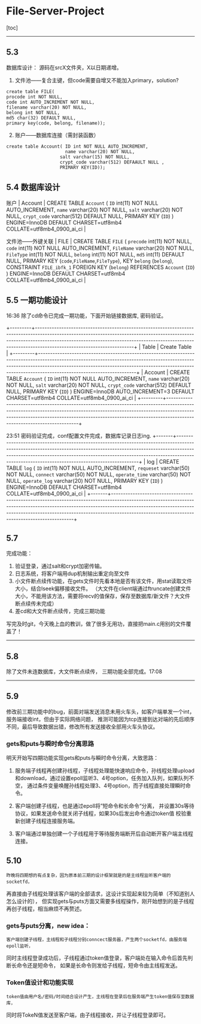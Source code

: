 # File-Server-Project

[toc]

***

## 5.3 

数据库设计：
源码在srcX文件夹，X以日期递增。

1. 文件池——复合主键，但code需要自增又不能加入primary，solution?

```mysql
create table FILE(
procode int NOT NULL, 
code int AUTO_INCREMENT NOT NULL, 
filename varchar(20) NOT NULL, 
belong int NOT NULL, 
md5 char(32) DEFAULT NULL, 
primary key(code, belong, filename));
```
2. 账户——数据库连接（需封装函数）

```mysql
create table Account( ID int NOT NULL AUTO_INCREMENT, 
                      name varchar(20) NOT NULL, 
                    salt varchar(15) NOT NULL, 
                    crypt_code varchar(512) DEFAAULT NULL , 
                    PRIMARY KEY(ID)); 
```


## 5.4 数据库设计

账户
| Account | CREATE TABLE `Account` (
  `ID` int(11) NOT NULL AUTO_INCREMENT,
  `name` varchar(20) NOT NULL,
  `salt` varchar(20) NOT NULL,
  `crypt_code` varchar(512) DEFAULT NULL,
  PRIMARY KEY (`ID`)
) ENGINE=InnoDB DEFAULT CHARSET=utf8mb4 COLLATE=utf8mb4_0900_ai_ci |

文件池——外键关联
| FILE  | CREATE TABLE `FILE` (
  `precode` int(11) NOT NULL,
  `code` int(11) NOT NULL AUTO_INCREMENT,
  `FileName` varchar(20) NOT NULL,
  `FileType` int(11) NOT NULL,
  `belong` int(11) NOT NULL,
  `md5` int(11) DEFAULT NULL,
  PRIMARY KEY (`code`,`FileName`,`FileType`),
  KEY `belong` (`belong`),
  CONSTRAINT `FILE_ibfk_1` FOREIGN KEY (`belong`) REFERENCES `Account` (`ID`)
) ENGINE=InnoDB DEFAULT CHARSET=utf8mb4 COLLATE=utf8mb4_0900_ai_ci |


## 5.5 一期功能设计

16:36 除了cd命令已完成一期功能，下面开始链接数据库, 密码验证。

+---------+-----------------------------------------------------------------------------------------------------------------------------------------------------------------------------------------------------------------------------------------------------------------------------------+
| Table   | Create Table                                                                                                                                                                                                                                                                      |
+---------+-----------------------------------------------------------------------------------------------------------------------------------------------------------------------------------------------------------------------------------------------------------------------------------+
| Account | CREATE TABLE `Account` (
  `ID` int(11) NOT NULL AUTO_INCREMENT,
  `name` varchar(20) NOT NULL,
  `salt` varchar(20) NOT NULL,
  `crypt_code` varchar(512) DEFAULT NULL,
  PRIMARY KEY (`ID`)
) ENGINE=InnoDB AUTO_INCREMENT=3 DEFAULT CHARSET=utf8mb4 COLLATE=utf8mb4_0900_ai_ci |
+---------+-----------------------------------------------------------------------------------------------------------------------------------------------------------------------------------------------------------------------------------------------------------------------------------+

23:51 密码验证完成，conf配置文件完成，数据库记录日志ing.
+-------+--------------------------------------------------------------------------------------------------------------------------------------------------------------------------------------------------------------------------------------------------------------------------------------------------------+
| log   | CREATE TABLE `log` (
  `ID` int(11) NOT NULL AUTO_INCREMENT,
  `requeset` varchar(50) NOT NULL,
  `connect` varchar(50) NOT NULL,
  `operate_time` varchar(50) NOT NULL,
  `operate_log` varchar(20) NOT NULL,
  PRIMARY KEY (`ID`)
) ENGINE=InnoDB DEFAULT CHARSET=utf8mb4 COLLATE=utf8mb4_0900_ai_ci |
+-------+--------------------------------------------------------------------------------------------------------------------------------------------------------------------------------------------------------------------------------------------------------------------------------------------------------+



## 5.7

完成功能：
1. 验证登录，通过salt和crypt加密传输。
2. 日志系统，将客户端用dup机制输出重定向至文件
3. 小文件断点续传功能，在gets文件时先看本地是否有该文件，用stat读取文件大小，结合lseek偏移接收文件。
（大文件在client端通过ftruncate创建文件大小，不能用该方法，需要将recv的值保存，保存至数据库/新文件？大文件断点续传未完成）
4. 差cd和大文件断点续传，完成三期功能

写完及时git，今天晚上血的教训，做了很多无用功，直接把main.c用别的文件覆盖了！

*** 
## 5.8
除了文件未连数据库，大文件断点续传， 三期功能全部完成。17:08

***
## 5.9
修改前三期功能中的bug，前面对端发送消息未用火车头，如客户端单发一个int，服务端接收int，但由于实际网络问题，
推测可能因为tcp连接到达对端的先后顺序不同，最后导致数据出错，修改所有发送接收全部用火车头协议。

### gets和puts与瞬时命令分离思路
明天开始写四期功能实现gets和puts与瞬时命令分离，大致思路：
1. 服务端子线程再创建孙线程，子线程处理能快速响应命令，孙线程处理upload和download，通过设置epoll监听3、4号option，任务加入队列，如果队列不空，
通过条件变量唤醒孙线程处理3、4号option，而子线程直接处理瞬时命令。
2. 客户端创建子线程，也是通过epoll将”短命令和长命令“分离， 并设置30s等待协议，如果发送命令就关闭子线程，如果30s后发出命令通过token值
校验重新创建子线程连接服务端。

3. 客户端通过单独创建一个子线程用于等待服务端断开后自动断开客户端主线程连接。

## 5.10
    昨晚将四期想的有点复杂，因为原本前三期的设计框架就是的是主线程监听客户端的socketfd，
再直接由子线程处理该客户端的全部请求，这设计实现起来较为简单（不知道别人怎么设计的），
但实现gets与puts方面又需要多线程操作，刚开始想到的是子线程再创子线程，相当麻烦不再赘述。

### gets与puts分离，new idea：
    客户端创建子线程，主线程和子线程分别conncect服务器，产生两个socketfd，由服务端epoll监听，
同时主线程登录成功后，子线程通过token值登录，客户端处在输入命令后首先判断长命令还是短命令，
如果是长命令则发给子线程，短命令由主线程发送。

### Token值设计和功能实现
    token值由用户名/密码/时间结合设计产生，主线程在登录后在服务端产生token值保存至数据库，
同时将TokeN值发送至客户端，由子线程接收，并让子线程登录即可。
